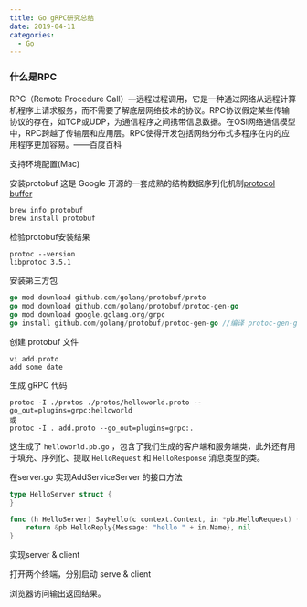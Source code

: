```yaml
---
title: Go gRPC研究总结
date: 2019-04-11
categories:
  - Go
---
```


### 什么是RPC

RPC（Remote Procedure Call）—远程过程调用，它是一种通过网络从远程计算机程序上请求服务，而不需要了解底层网络技术的协议。RPC协议假定某些传输协议的存在，如TCP或UDP，为通信程序之间携带信息数据。在OSI网络通信模型中，RPC跨越了传输层和应用层。RPC使得开发包括网络分布式多程序在内的应用程序更加容易。——百度百科

支持环境配置(Mac)

安装protobuf 这是 Google 开源的一套成熟的结构数据序列化机制[protocol buffer](https://juejin.im/post/5b852d476fb9a019e4505873) 

```protobuf
brew info protobuf
brew install protobuf
```

检验protobuf安装结果

```shell
protoc --version
libprotoc 3.5.1
```

安装第三方包

```go
go mod download github.com/golang/protobuf/proto
go mod download github.com/golang/protobuf/protoc-gen-go
go mod download google.golang.org/grpc
go install github.com/golang/protobuf/protoc-gen-go //编译 protoc-gen-go 可执行文件
```

创建 protobuf 文件

```shell
vi add.proto
add some date
```

生成 gRPC 代码

```shell
protoc -I ./protos ./protos/helloworld.proto --go_out=plugins=grpc:helloworld
或
protoc -I . add.proto --go_out=plugins=grpc:.
```

这生成了 `helloworld.pb.go` ，包含了我们生成的客户端和服务端类，此外还有用于填充、序列化、提取 `HelloRequest` 和 `HelloResponse` 消息类型的类。



在server.go 实现AddServiceServer 的接口方法

```go
type HelloServer struct {
}

func (h HelloServer) SayHello(c context.Context, in *pb.HelloRequest) (*pb.HelloReply, error) {
	return &pb.HelloReply{Message: "hello " + in.Name}, nil
}	
```



实现server & client

打开两个终端，分别启动 serve & client

浏览器访问输出返回结果。